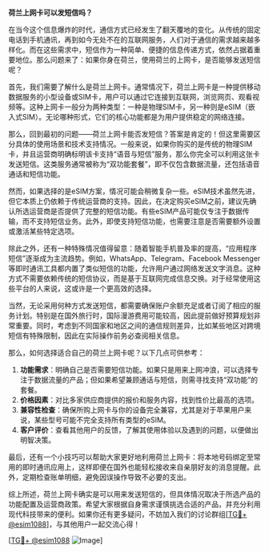 **荷兰上网卡可以发短信吗？**

在当今这个信息爆炸的时代，通信方式已经发生了翻天覆地的变化。从传统的固定电话到手机通讯，再到如今无处不在的互联网服务，人们对于通信的需求越来越多样化。而在这些需求中，短信作为一种简单、便捷的信息传递方式，依然占据着重要地位。那么问题来了：如果你身在荷兰，使用荷兰的上网卡，是否能够发送短信呢？

首先，我们需要了解什么是荷兰上网卡。通常情况下，荷兰上网卡是一种提供移动数据服务的小型设备或SIM卡，用户可以通过它连接到互联网，浏览网页、观看视频等。这种上网卡一般分为两种类型：一种是物理SIM卡，另一种则是eSIM（嵌入式SIM）。无论哪种形式，它们的核心功能都是为用户提供稳定的网络连接。

那么，回到最初的问题——荷兰上网卡能否发短信？答案是肯定的！但这里需要区分具体的使用场景和技术支持情况。一般来说，如果你购买的是传统的物理SIM卡，并且运营商明确标明该卡支持“语音与短信”服务，那么你完全可以利用这张卡发送短信。这类服务通常被称为“双功能套餐”，即不仅包含数据流量，还包括语音通话和短信功能。

然而，如果选择的是eSIM方案，情况可能会稍微复杂一些。eSIM技术虽然先进，但它本质上仍依赖于传统运营商的支持。因此，在决定购买eSIM之前，建议先确认所选运营商是否提供了完整的短信功能。有些eSIM产品可能仅专注于数据传输，而不支持短信业务。此外，即使支持短信功能，也需要注意是否需要额外设置或激活某些特定选项。

除此之外，还有一种特殊情况值得留意：随着智能手机普及率的提高，“应用程序短信”逐渐成为主流趋势。例如，WhatsApp、Telegram、Facebook Messenger等即时通讯工具都内置了类似短信的功能，允许用户通过网络发送文字消息。这种方式不需要依赖传统的短信协议，而是基于互联网完成信息交换。对于经常使用这些平台的人来说，这或许是一个更高效的选择。

当然，无论采用何种方式发送短信，都需要确保账户余额充足或者订阅了相应的服务计划。特别是在国外旅行时，国际漫游费用可能较高，因此提前做好预算规划非常重要。同时，考虑到不同国家和地区之间的通信规则差异，比如某些地区对跨境短信有特殊限制，因此在实际操作前务必查阅相关信息。

那么，如何选择适合自己的荷兰上网卡呢？以下几点可供参考：

1. **功能需求**：明确自己是否需要短信功能。如果只是用来上网冲浪，可以选择专注于数据流量的产品；但如果希望兼顾通话与短信，则需寻找支持“双功能”的套餐。
2. **价格因素**：对比多家供应商提供的报价和服务内容，找到性价比最高的选项。
3. **兼容性检查**：确保所购上网卡与你的设备完全兼容，尤其是对于苹果用户来说，某些型号可能不完全支持所有类型的eSIM。
4. **客户评价**：查看其他用户的反馈，了解其使用体验以及遇到的问题，以便做出明智决策。

最后，还有一个小技巧可以帮助大家更好地利用荷兰上网卡：将本地号码绑定至常用的即时通讯应用上，这样即便在国外也能轻松接收来自亲朋好友的消息提醒。此外，定期检查账单明细，避免因误操作导致不必要的支出。

综上所述，荷兰上网卡确实是可以用来发送短信的，但具体情况取决于所选产品的功能配置及运营商政策。希望大家根据自身需求谨慎挑选合适的产品，并充分利用现代科技带来的便利。如果你还有更多疑问，不妨加入我们的讨论群组[[TG💪+ @esim1088](https://t.me/s/esim1088)]，与其他用户一起交流心得！

[[TG💪+ @esim1088](https://t.me/s/esim1088) ![Image](https://i.postimg.cc/4NQfJmqS/Snipaste-2025-05-13-00-14-12.png)]